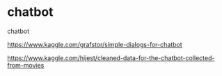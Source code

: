 # chatbot
chatbot

https://www.kaggle.com/grafstor/simple-dialogs-for-chatbot

https://www.kaggle.com/hijest/cleaned-data-for-the-chatbot-collected-from-movies
